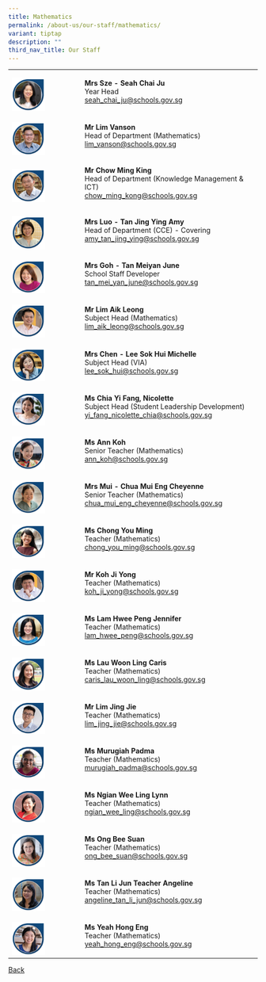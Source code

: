 ```yaml
---
title: Mathematics
permalink: /about-us/our-staff/mathematics/
variant: tiptap
description: ""
third_nav_title: Our Staff
---
```

<table><tbody><tr><td rowspan="1" colspan="1"><p></p><div class="isomer-image-wrapper"><img style="width: 50%;" height="auto" width="100%" alt="" src="/images/Staff Photos/2024 Maths/6_TMJC_Staff___Maths_Chai_Ju.jpg"></div></td><td rowspan="1" colspan="1"><p><strong>Mrs Sze - Seah Chai Ju</strong><br>Year Head<br><a href="mailto:seah_chai_ju@schools.gov.sg" rel="noopener noreferrer nofollow" target="_blank">seah_chai_ju@schools.gov.sg</a></p></td></tr><tr><td rowspan="1" colspan="1"><p></p><div class="isomer-image-wrapper"><img style="width: 50%;" height="auto" width="100%" alt="" src="/images/Staff Photos/2024 Maths/6_TMJC_Staff___Maths_Vanson.jpg"></div></td><td rowspan="1" colspan="1"><p><strong>Mr Lim Vanson</strong><br>Head of Department (Mathematics)<br><a href="mailto:lim_vanson@schools.gov.sg" rel="noopener noreferrer nofollow" target="_blank">lim_vanson@schools.gov.sg</a></p></td></tr><tr><td rowspan="1" colspan="1"><p></p><div class="isomer-image-wrapper"><img style="width: 50%;" height="auto" width="100%" alt="" src="/images/Staff Photos/2024 Maths/6_TMJC_Staff___Maths_Ming_Kong.jpg"></div></td><td rowspan="1" colspan="1"><p><strong>Mr Chow Ming King</strong><br>Head of Department (Knowledge Management &amp; ICT)<br><a href="mailto:chow_ming_kong@schools.gov.sg" rel="noopener noreferrer nofollow" target="_blank">chow_ming_kong@schools.gov.sg</a></p><p></p></td></tr><tr><td rowspan="1" colspan="1"><p></p><div class="isomer-image-wrapper"><img style="width: 50%;" height="auto" width="100%" alt="" src="/images/Staff Photos/2024 Maths/6_TMJC_Staff___Maths_Amy.jpg"></div></td><td rowspan="1" colspan="1"><p><strong>Mrs Luo - Tan Jing Ying Amy</strong><br>Head of Department (CCE) - Covering<br><a href="mailto:amy_tan_jing_ying@schools.gov.sg" rel="noopener noreferrer nofollow" target="_blank">amy_tan_jing_ying@schools.gov.sg</a></p></td></tr><tr><td rowspan="1" colspan="1"><p></p><div class="isomer-image-wrapper"><img style="width: 50%;" height="auto" width="100%" alt="" src="/images/Staff Photos/2024 Maths/6_TMJC_Staff___Maths_June.jpg"></div></td><td rowspan="1" colspan="1"><p><strong>Mrs Goh - Tan Meiyan June</strong><br>School Staff Developer<br><a href="mailto:tan_mei_yan_june@schools.gov.sg" rel="noopener noreferrer nofollow" target="_blank">tan_mei_yan_june@schools.gov.sg</a></p></td></tr><tr><td rowspan="1" colspan="1"><p></p><div class="isomer-image-wrapper"><img style="width: 50%;" height="auto" width="100%" alt="" src="/images/Staff Photos/2024 Maths/6_TMJC_Staff___Maths_Aik_Leong.jpg"></div></td><td rowspan="1" colspan="1"><p><strong>Mr Lim Aik Leong</strong><br>Subject Head (Mathematics)<br><a href="mailto:lim_aik_leong@schools.gov.sg" rel="noopener noreferrer nofollow" target="_blank">lim_aik_leong@schools.gov.sg</a></p></td></tr><tr><td rowspan="1" colspan="1"><p></p><div class="isomer-image-wrapper"><img style="width: 50%;" height="auto" width="100%" alt="" src="/images/Staff Photos/2024 Maths/6_TMJC_Staff___Maths_Michelle.jpg"></div></td><td rowspan="1" colspan="1"><p><strong>Mrs Chen - Lee Sok Hui Michelle</strong><br>Subject Head (VIA)<br><a href="mailto:lee_sok_hui@schools.gov.sg" rel="noopener noreferrer nofollow" target="_blank">lee_sok_hui@schools.gov.sg</a></p></td></tr><tr><td rowspan="1" colspan="1"><p></p><div class="isomer-image-wrapper"><img style="width: 50%;" height="auto" width="100%" alt="" src="/images/Staff Photos/2024 Maths/6_TMJC_Staff___Maths_Nicolette.jpg"></div></td><td rowspan="1" colspan="1"><p><strong>Ms Chia Yi Fang, Nicolette</strong><br>Subject Head (Student Leadership Development)<br><a href="mailto:yi_fang_nicolette_chia@schools.gov.sg" rel="noopener noreferrer nofollow" target="_blank">yi_fang_nicolette_chia@schools.gov.sg</a></p></td></tr><tr><td rowspan="1" colspan="1"><p></p><div class="isomer-image-wrapper"><img style="width: 50%;" height="auto" width="100%" alt="" src="/images/Staff Photos/2024 Maths/6_TMJC_Staff___Maths_ann.jpg"></div></td><td rowspan="1" colspan="1"><p><strong>Ms Ann Koh</strong><br>Senior Teacher (Mathematics)<br><a href="mailto:ann_koh@schools.gov.sg" rel="noopener noreferrer nofollow" target="_blank">ann_koh@schools.gov.sg</a></p></td></tr><tr><td rowspan="1" colspan="1"><p></p><div class="isomer-image-wrapper"><img style="width: 50%;" height="auto" width="100%" alt="" src="/images/Staff Photos/2024 Maths/6_TMJC_Staff___Maths_Cheyenne.jpg"></div></td><td rowspan="1" colspan="1"><p><strong>Mrs Mui - Chua Mui Eng Cheyenne</strong><br>Senior Teacher (Mathematics)<br><a href="mailto:chua_mui_eng_cheyenne@schools.gov.sg" rel="noopener noreferrer nofollow" target="_blank">chua_mui_eng_cheyenne@schools.gov.sg</a></p></td></tr><tr><td rowspan="1" colspan="1"><p></p><div class="isomer-image-wrapper"><img style="width: 50%;" height="auto" width="100%" alt="" src="/images/Staff Photos/2024 Maths/6_TMJC_Staff___Maths_You_Ming.jpg"></div></td><td rowspan="1" colspan="1"><p><strong>Ms Chong You Ming</strong><br>Teacher (Mathematics)<br><a href="mailto:chong_you_ming@schools.gov.sg" rel="noopener noreferrer nofollow" target="_blank">chong_you_ming@schools.gov.sg</a></p></td></tr><tr><td rowspan="1" colspan="1"><p></p><div class="isomer-image-wrapper"><img style="width: 50%;" height="auto" width="100%" alt="" src="/images/Staff Photos/2024 Maths/6_TMJC_Staff___Maths_Ji_Yong.jpg"></div></td><td rowspan="1" colspan="1"><p><strong>Mr Koh Ji Yong</strong><br>Teacher (Mathematics)<br><a href="mailto:koh_ji_yong@schools.gov.sg" rel="noopener noreferrer nofollow" target="_blank">koh_ji_yong@schools.gov.sg</a></p></td></tr><tr><td rowspan="1" colspan="1"><p></p><div class="isomer-image-wrapper"><img style="width: 50%;" height="auto" width="100%" alt="" src="/images/Staff Photos/2024 Maths/6_TMJC_Staff___Maths_Jennifer.jpg"></div></td><td rowspan="1" colspan="1"><p><strong>Ms Lam Hwee Peng Jennifer</strong><br>Teacher (Mathematics)<br><a href="mailto:lam_hwee_peng@schools.gov.sg" rel="noopener noreferrer nofollow" target="_blank">lam_hwee_peng@schools.gov.sg</a></p></td></tr><tr><td rowspan="1" colspan="1"><p></p><div class="isomer-image-wrapper"><img style="width: 50%;" height="auto" width="100%" alt="" src="/images/Staff Photos/2024 Maths/6_TMJC_Staff___Maths_Caris.jpg"></div></td><td rowspan="1" colspan="1"><p><strong>Ms Lau Woon Ling Caris</strong> <br>Teacher (Mathematics)<br><a href="mailto:caris_lau_woon_ling@schools.gov.sg" rel="noopener noreferrer nofollow" target="_blank">caris_lau_woon_ling@schools.gov.sg</a></p></td></tr><tr><td rowspan="1" colspan="1"><p></p><div class="isomer-image-wrapper"><img style="width: 50%;" height="auto" width="100%" alt="" src="/images/Staff Photos/2024 Maths/6_TMJC_Staff___Maths_Jing_Jie.jpg"></div></td><td rowspan="1" colspan="1"><p><strong>Mr Lim Jing Jie</strong><br>Teacher (Mathematics)<br><a href="mailto:lim_jing_jie@schools.gov.sg" rel="noopener noreferrer nofollow" target="_blank">lim_jing_jie@schools.gov.sg</a></p></td></tr><tr><td rowspan="1" colspan="1"><p></p><div class="isomer-image-wrapper"><img style="width: 50%;" height="auto" width="100%" alt="" src="/images/Staff Photos/2024 Maths/6_TMJC_Staff___Maths_Padma.jpg"></div></td><td rowspan="1" colspan="1"><p><strong>Ms Murugiah Padma</strong><br>Teacher (Mathematics)<br><a href="mailto:murugiah_padma@schools.gov.sg" rel="noopener noreferrer nofollow" target="_blank">murugiah_padma@schools.gov.sg</a></p></td></tr><tr><td rowspan="1" colspan="1"><p></p><div class="isomer-image-wrapper"><img style="width: 50%;" height="auto" width="100%" alt="" src="/images/Staff Photos/2024 Maths/6_TMJC_Staff___Maths_Ling.jpg"></div></td><td rowspan="1" colspan="1"><p><strong>Ms Ngian Wee Ling Lynn</strong><br>Teacher (Mathematics)<br><a href="mailto:ngian_wee_ling@schools.gov.sg" rel="noopener noreferrer nofollow" target="_blank">ngian_wee_ling@schools.gov.sg</a></p></td></tr><tr><td rowspan="1" colspan="1"><p></p><div class="isomer-image-wrapper"><img style="width: 50%;" height="auto" width="100%" alt="" src="/images/Staff Photos/2024 Maths/6_TMJC_Staff___Maths_Bee_Suan.jpg"></div></td><td rowspan="1" colspan="1"><p><strong>Ms Ong Bee Suan</strong><br>Teacher (Mathematics) <a href="mailto:ong_bee_suan@schools.gov.sg" rel="noopener noreferrer nofollow" target="_blank">ong_bee_suan@schools.gov.sg</a></p></td></tr><tr><td rowspan="1" colspan="1"><p></p><div class="isomer-image-wrapper"><img style="width: 50%;" height="auto" width="100%" alt="" src="/images/Staff Photos/2024 Maths/6_TMJC_Staff___Maths_Angeline.jpg"></div></td><td rowspan="1" colspan="1"><p><strong>Ms Tan Li Jun Teacher Angeline </strong><br>Teacher (Mathematics)<br><a href="mailto:angeline_tan_li_jun@schools.gov.sg" rel="noopener noreferrer nofollow" target="_blank">angeline_tan_li_jun@schools.gov.sg</a></p></td></tr><tr><td rowspan="1" colspan="1"><p></p><div class="isomer-image-wrapper"><img style="width: 50%;" height="auto" width="100%" alt="" src="/images/Staff Photos/2024 Maths/6_TMJC_Staff___Maths_Hong_Eng.jpg"></div></td><td rowspan="1" colspan="1"><p><strong>Ms Yeah Hong Eng</strong><br>Teacher (Mathematics)<br><a href="mailto:yeah_hong_eng@schools.gov.sg" rel="noopener noreferrer nofollow" target="_blank">yeah_hong_eng@schools.gov.sg</a></p></td></tr></tbody></table><p><a href="https://www.tmjc.moe.edu.sg/about-us/Our-Staff/" rel="noopener noreferrer nofollow" target="_blank">Back</a></p>